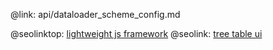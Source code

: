 @link: api/dataloader_scheme_config.md

@seolinktop: [lightweight js framework](https://webix.com)
@seolink: [tree table ui](https://webix.com/widget/treetable/)